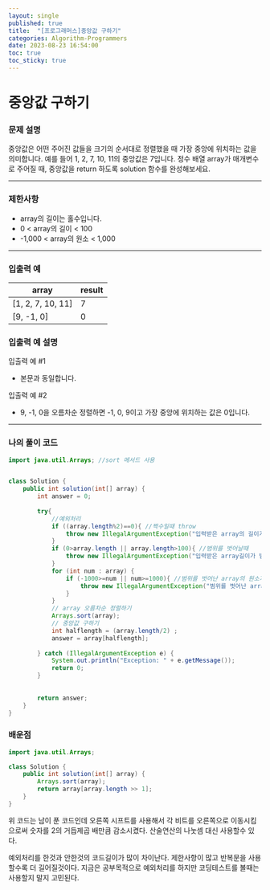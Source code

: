 ```yaml
---
layout: single
published: true
title:  "[프로그래머스]중앙값 구하기"
categories: Algorithm-Programmers
date: 2023-08-23 16:54:00
toc: true
toc_sticky: true
---
```


# 중앙값 구하기

### 문제 설명
중앙값은 어떤 주어진 값들을 크기의 순서대로 정렬했을 때 가장 중앙에 위치하는 값을 의미합니다. 예를 들어 1, 2, 7, 10, 11의 중앙값은 7입니다. 정수 배열 array가 매개변수로 주어질 때, 중앙값을 return 하도록 solution 함수를 완성해보세요.

----------------

### 제한사항

* array의 길이는 홀수입니다.
* 0 < array의 길이 < 100
* -1,000 < array의 원소 < 1,000



----------------

### 입출력 예

|array    |result|
|---|---|
|[1, 2, 7, 10, 11]|	7|
|[9, -1, 0]|	0|


### 입출력 예 설명

입출력 예 #1
* 본문과 동일합니다.
  
입출력 예 #2
* 9, -1, 0을 오름차순 정렬하면 -1, 0, 9이고 가장 중앙에 위치하는 값은 0입니다.



----------------

### 나의 풀이 코드

```java
import java.util.Arrays; //sort 메서드 사용


class Solution {
    public int solution(int[] array) {
        int answer = 0;
        
        try{
            //예외처리
            if ((array.length%2)==0){ //짝수일때 throw
                throw new IllegalArgumentException("입력받은 array의 길이가 홀수이어야 합니다.");
            }
            if (0>array.length || array.length>100){ //범위를 벗어날때
                throw new IllegalArgumentException("입력받은 array길이가 범위에서 벗어났습니다.");       
            }
            for (int num : array) {
                if (-1000>=num || num>=1000){ //범위를 벗어난 array의 원소가 있을때
                    throw new IllegalArgumentException("범위를 벗어난 array의 원소가 있습니다.");     
                }
            }
            // array 오름차순 정렬하기
            Arrays.sort(array);
            // 중앙값 구하기
            int halflength = (array.length/2) ;
            answer = array[halflength];
            
        } catch (IllegalArgumentException e) {
            System.out.println("Exception: " + e.getMessage());
            return 0;
        }
        
        
        return answer;
    }
}
```
<p>
</p>



### 배운점

```java
import java.util.Arrays;

class Solution {
    public int solution(int[] array) {
        Arrays.sort(array);
        return array[array.length >> 1];
    }
}

```
<p>
위 코드는 남이 푼 코드인데 오른쪽 시프트를 사용해서 각 비트를 오른쪽으로 이동시킴으로써 숫자를 2의 거듭제곱 배만큼 감소시켰다. 산술연산의 나눗셈 대신 사용할수 있다.
</p>

<p>
예외처리를 한것과 안한것의 코드길이가 많이 차이난다. 제한사항이 많고 반복문을 사용할수록 더 길어질것이다. 지금은 공부목적으로 예외처리를 하지만 코딩테스트를 볼때는 사용할지 말지 고민된다.
</p>

